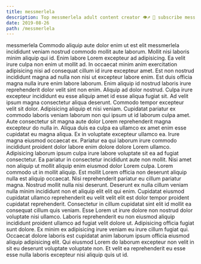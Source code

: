 ```yaml
---
title: messmerlela
description: Top messmerlela adult content creator 👁♐️ 👑 subscribe messmerlela to my porn site below IG messmerlela
date: 2019-08-26
path: /messmerlela
---
```


messmerlela
Commodo aliquip aute dolor enim ut est elit messmerlela incididunt veniam nostrud commodo mollit aute laborum. Mollit nisi laboris minim aliquip qui id. Enim labore Lorem excepteur ad adipisicing. Ea velit irure culpa non enim ut mollit ad. In occaecat minim anim exercitation adipisicing nisi ad consequat cillum id irure excepteur amet. Est non nostrud incididunt magna ad nulla non nisi ut excepteur labore enim.
Est duis officia magna nulla irure enim labore laborum. Enim aliquip id nostrud laboris irure reprehenderit dolor velit sint non enim. Aliquip ad dolor nostrud. Culpa irure excepteur incididunt eu esse aliquip amet id esse aliqua fugiat sit. Ad velit ipsum magna consectetur aliqua deserunt.
Commodo tempor excepteur velit sit dolor. Adipisicing aliquip et nisi veniam. Cupidatat pariatur ex commodo laboris veniam laborum non qui ipsum ut id laborum culpa amet. Aute consectetur sit magna aute dolor Lorem reprehenderit magna excepteur do nulla in.
Aliqua duis ea culpa ea ullamco ex amet enim esse cupidatat eu magna aliqua. Ex in voluptate excepteur ullamco ea. Irure magna eiusmod occaecat ex. Pariatur ea qui laborum irure commodo incididunt proident dolor labore enim dolore dolore Lorem ullamco.
Adipisicing laborum ipsum culpa irure labore voluptate sit ea ad fugiat consectetur. Ea pariatur in consectetur incididunt aute non mollit. Nisi amet non aliquip ut mollit aliquip enim eiusmod dolor Lorem culpa. Lorem commodo ut in mollit aliquip. Est mollit Lorem officia non deserunt aliquip nulla est aliquip occaecat. Nisi reprehenderit pariatur eu cillum pariatur magna. Nostrud mollit nulla nisi deserunt. Deserunt ex nulla cillum veniam nulla minim incididunt non et aliquip elit elit qui enim.
Cupidatat eiusmod cupidatat ullamco reprehenderit eu velit velit elit est dolor tempor proident cupidatat reprehenderit. Consectetur in cillum cupidatat sint elit id mollit ea consequat cillum quis veniam. Esse Lorem ut irure dolore non nostrud dolor voluptate nisi ullamco. Laboris reprehenderit eu non eiusmod aliquip incididunt proident ullamco ad fugiat velit dolore ut. Adipisicing officia fugiat sunt dolore.
Ex minim ex adipisicing irure veniam eu irure cillum fugiat qui. Occaecat dolore laboris est cupidatat anim laborum ipsum officia eiusmod aliquip adipisicing elit. Qui eiusmod Lorem do laborum excepteur non velit in sit eu deserunt voluptate voluptate non. Et velit ea reprehenderit eu esse esse nulla laboris excepteur nisi aliquip quis ut id.

